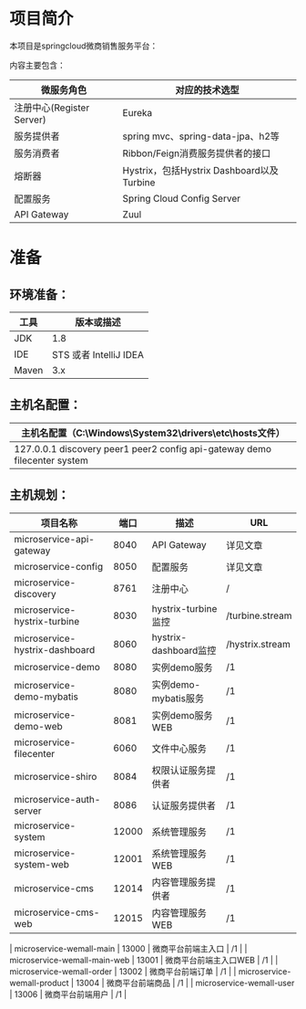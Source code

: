 # 项目简介
本项目是springcloud微商销售服务平台：

内容主要包含：

| 微服务角色                 | 对应的技术选型                              |
| ---------------------    | ----------------------------------------- |
| 注册中心(Register Server)  | Eureka                                    |
| 服务提供者                 | spring mvc、spring-data-jpa、h2等           |
| 服务消费者                 | Ribbon/Feign消费服务提供者的接口              |
| 熔断器                    | Hystrix，包括Hystrix Dashboard以及Turbine    |
| 配置服务                  | Spring Cloud Config Server                  |
| API Gateway              | Zuul                                        |

# 准备

## 环境准备：

| 工具    | 版本或描述                          |
| ----- | --------------------- |
| JDK   | 1.8                   |
| IDE   | STS 或者 IntelliJ IDEA |
| Maven | 3.x                   |

## 主机名配置：

| 主机名配置（C:\Windows\System32\drivers\etc\hosts文件） |
| ---------------------------------------- |
| 127.0.0.1 discovery peer1 peer2 config api-gateway demo filecenter system |

## 主机规划：

| 项目名称                                     | 端口   | 描述                     | URL             |
| ---------------------------------------- | ---- | ---------------------------- | --------------- |
| microservice-api-gateway                 | 8040 | API Gateway                   | 详见文章        |           
| microservice-config                      | 8050 | 配置服务                       | 详见文章         |
| microservice-discovery                   | 8761 | 注册中心                       | /               |
| microservice-hystrix-turbine             | 8030 | hystrix-turbine监控            | /turbine.stream |
| microservice-hystrix-dashboard           | 8060 | hystrix-dashboard监控          | /hystrix.stream |
| microservice-demo                        | 8080 | 实例demo服务                    | /1              |
| microservice-demo-mybatis                | 8080 | 实例demo-mybatis服务            | /1              |
| microservice-demo-web                    | 8081 | 实例demo服务WEB                 | /1              |
| microservice-filecenter                  | 6060 | 文件中心服务                    | /1               |
| microservice-shiro                       | 8084 | 权限认证服务提供者               | /1               |
| microservice-auth-server                 | 8086 | 认证服务提供者                   | /1               |
| microservice-system                      | 12000 | 系统管理服务                    | /1               |
| microservice-system-web                  | 12001 | 系统管理服务WEB                 | /1              |
| microservice-cms                         | 12014 | 内容管理服务提供者               | /1              |
| microservice-cms-web                     | 12015 | 内容管理服务WEB                 | /1              |

| microservice-wemall-main                 | 13000 | 微商平台前端主入口               | /1              |
| microservice-wemall-main-web             | 13001 | 微商平台前端主入口WEB            | /1              |
| microservice-wemall-order                | 13002 | 微商平台前端订单                 | /1              |
| microservice-wemall-product              | 13004 | 微商平台前端商品                 | /1              |
| microservice-wemall-user                 | 13006 | 微商平台前端用户                 | /1              |
